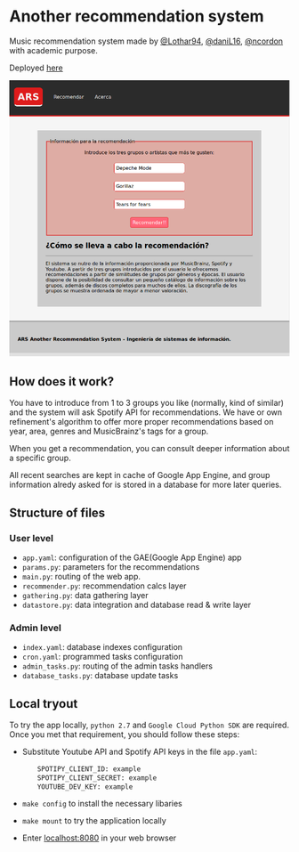 # Another recommendation system
Music recommendation system made by [@Lothar94](https://github.com/lothar94), [@daniL16](https://github.com/daniL16), [@ncordon](https://github.com/ncordon) with academic purpose.

Deployed [here](http://recommendation-system-160616.appspot.com/)

![](./doc/img/ars.png)


## How does it work?
You have to introduce from 1 to 3 groups you like (normally, kind of similar) and the system will ask Spotify API for recommendations. We have or own refinement's algorithm to offer more proper recommendations based on year, area, genres and MusicBrainz's tags for a group.

When you get a recommendation, you can consult deeper information about a specific group.

All recent searches are kept in cache of Google App Engine, and group information alredy asked for is stored in a database for more later queries.

## Structure of files

### User level
- `app.yaml`: configuration of the GAE(Google App Engine) app
- `params.py`: parameters for the recommendations
- `main.py`: routing of the web app.
- `recommender.py`: recommendation calcs layer
- `gathering.py`: data gathering layer
- `datastore.py`: data integration and database read & write layer

### Admin level
- `index.yaml`: database indexes configuration
- `cron.yaml`: programmed tasks configuration
- `admin_tasks.py`: routing of the admin tasks handlers
- `database_tasks.py`: database update tasks

## Local tryout
To try the app locally, `python 2.7` and `Google Cloud Python SDK` are required. Once you met that requirement, you should follow these steps:

- Substitute Youtube API and Spotify API keys in the file `app.yaml`:

```
       SPOTIPY_CLIENT_ID: example
       SPOTIPY_CLIENT_SECRET: example
       YOUTUBE_DEV_KEY: example
```

- `make config` to install the necessary libaries

- `make mount` to try the application locally

- Enter [localhost:8080](http://localhost:8080) in your web browser
